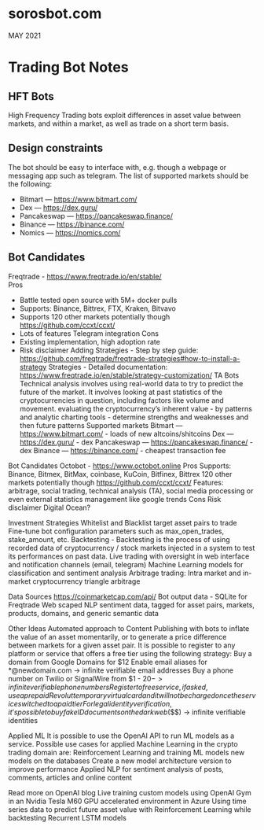 # sorosbot.com
MAY 2021

# Trading Bot Notes
## HFT Bots

High Frequency Trading bots exploit differences in asset value between markets, and within a market, as well as trade on a short term basis. 

## Design constraints

The bot should be easy to interface with, e.g. though a webpage or messaging app such as telegram. 
The list of supported markets should be the following:
- Bitmart — https://www.bitmart.com/ 
- Dex — https://dex.guru/ 
- Pancakeswap — https://pancakeswap.finance/
- Binance — https://binance.com/  
- Nomics — https://nomics.com/  

## Bot Candidates
Freqtrade - https://www.freqtrade.io/en/stable/  
Pros
- Battle tested open source with 5M+ docker pulls
- Supports: Binance, Bittrex, FTX, Kraken, Bitvavo
- Supports 120 other markets potentially though https://github.com/ccxt/ccxt/ 
- Lots of features
Telegram integration
Cons
- Existing implementation, high adoption rate
- Risk disclaimer
Adding Strategies - Step by step guide: https://github.com/freqtrade/freqtrade-strategies#how-to-install-a-strategy 
Strategies - Detailed documentation:
https://www.freqtrade.io/en/stable/strategy-customization/ 
TA Bots
Technical analysis involves using real-world data to try to predict the future of the market. It involves looking at past statistics of the cryptocurrencies in question, including factors like volume and movement.
evaluating the cryptocurrency’s inherent value - by patterns and analytic charting tools - determine strengths and weaknesses and then future patterns
Supported markets
Bitmart — https://www.bitmart.com/ - loads of new altcoins/shitcoins
Dex — https://dex.guru/ - dex
Pancakeswap — https://pancakeswap.finance/ - dex
Binance — https://binance.com/ - cheapest transaction fee



Bot Candidates
Octobot - https://www.octobot.online
Pros
Supports: Binance, Bitmex, BitMax, coinbase, KuCoin, Bitfinex, Bittrex
120 other markets potentially though https://github.com/ccxt/ccxt/ 
Features: arbitrage, social trading, technical analysis (TA), social media processing or even external statistics management like google trends
Cons
Risk disclaimer
Digital Ocean?

Investment Strategies
Whitelist and Blacklist target asset pairs to trade
Fine-tune bot configuration parameters such as max_open_trades, stake_amount, etc.
Backtesting - Backtesting is the process of using recorded data of cryptocurrency / stock markets injected in a system to test its performances on past data.
Live trading with oversight in web interface and notification channels (email, telegram)
Machine Learning models for classification and sentiment analysis
Arbitrage trading: Intra market and in-market cryptocurrency triangle arbitrage

Data Sources
https://coinmarketcap.com/api/ 
Bot output data - SQLite for Freqtrade
Web scaped NLP sentiment data, tagged for asset pairs, markets, products, domains, and generic semantic data

Other Ideas
Automated approach to Content Publishing with bots to inflate the value of an asset momentarily, or to generate a price difference between markets for a given asset pair.
It is possible to register to any platform or service that offers a free tier using the following strategy:
Buy a domain from Google Domains for $12
Enable email aliases for *@newdomain.com -> infinite verifiable email addresses
Buy a phone number on Twilio or SignalWire from $1 - $20 -> infinite verifiable phone numbers
Register to free service, if asked, use a prepaid Revolut temporary virtual card and it will not be charged once the service switched to a paid tier
For legal identity verification, it’s possible to buy fake ID documents on the dark web ($$$) -> infinite verifiable identities

Applied ML
It is possible to use the OpenAI API to run ML models as a service. Possible use cases for applied Machine Learning in the crypto trading domain are:
Reinforcement Learning and training ML models new models on the databases
Create a new model architecture version to improve performance
Applied NLP for sentiment analysis of posts, comments, articles and online content

Read more on OpenAI blog
Live training custom models using OpenAI Gym in an Nvidia Tesla M60 GPU accelerated environment in Azure
Using time series data to predict future asset value with Reinforcement Learning while backtesting Recurrent LSTM models
